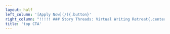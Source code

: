 ```yaml
---
layout: half
left_column: '[Apply Now](/){.button}'
right_column: "!!!!! ### Story Threads: Virtual Writing Retreat{.center}\r\n!!!!! #### **February 4-7, 2021**\r\n!!!!! Application window opens: October 1, 2020\r\n!!!!! \r\n!!!!! Application window closes: November 1, 2020\r\n!!!!! \r\n!!!!! Chosen participants are notified: November 16, 2020\r\n!!!!! \r\n!!!!! Deposit due: December 1, 2020\r\n!!!!! \r\n!!!!! Final payment due: January 15, 2021\r\n!!!!! \r\n!!!!! First ten pages due: January 20, 2021\r\n!!!!! \r\n!!!!! **Editors**\r\n!!!!! \r\n!!!!! Jeni Chappelle\r\n!!!!! \r\n!!!!! Tiffany Grimes\r\n!!!!! \r\n!!!!! Carly Hayward\r\n!!!!! \r\n!!!!! Cost: $895\r\n"
title: 'top CTA'
---
```


